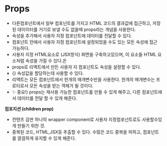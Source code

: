 # Props
- 다른컴포넌트에서 일부 컴포넌트를 가지고 HTML 코드의 결과값에 접근하고, 저장된 데이이터를 거기로 보낼 수도 없을때 props라는 개념을 사용한다.
- 속성을 추가해서 사용자 지정 컴포넌트에 데이터를 전달할 수 있다.
- 컴포넌트 안에서 사용자 지정 컴포넌트에 설정되었을 수도 있는 모든 속성에 접근 가능하다. 
- 사용자 지정 HTML요소로 (JSX방식) 화면을 구축하고있으며, 이 요소들 HTML 요소처럼 속성을 가질 수 있다.은
- props로 리액트에서 만든 사용자 지 컴포넌트도 속성을 설정할 수 있다.
- {} 속성값을 할당하는데 사용할 수 있다. 
- 리액트는 모든 컴포넌트에서 한개의 매개변수만을 사용한다. 한개의 매개변수는 프로티로서 모든 속성을 받는 객체가 될 것이다.
- ✨ 중요!) props는 재사용 가능한 컴포넌트를 만들 수 있게 해주고, 다른 컴포넌트에서 데이터를 전달 할 수 있게 해준다.

**컴포지션 (children prop)**<br>
- 컨텐츠 감싼 하나의 wrapper component로 사용자 지정컴포넌트로도 사용할수있게 만들기 위한 것.
- 중복된 코드, HTML,JSX등 추출할 수 있다. 수많은 코드 중복을 피하고, 컴포넌트를 깔끔하게 유지할 수 있게 해준다. 
